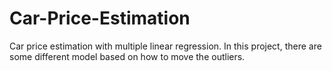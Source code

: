 # Car-Price-Estimation
Car price estimation with multiple linear regression. In this project, there are some different model based on how to move the outliers.

